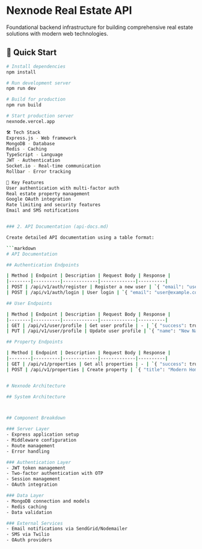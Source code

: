 # Nexnode Real Estate API

Foundational backend infrastructure for building comprehensive real estate solutions with modern web technologies.

## 🚀 Quick Start

```bash
# Install dependencies
npm install

# Run development server
npm run dev

# Build for production
npm run build

# Start production server
nexnode.vercel.app

🛠️ Tech Stack
Express.js - Web framework
MongoDB - Database
Redis - Caching
TypeScript - Language
JWT - Authentication
Socket.io - Real-time communication
Rollbar - Error tracking

🔑 Key Features
User authentication with multi-factor auth
Real estate property management
Google OAuth integration
Rate limiting and security features
Email and SMS notifications


### 2. API Documentation (api-docs.md)

Create detailed API documentation using a table format:

```markdown
# API Documentation

## Authentication Endpoints

| Method | Endpoint | Description | Request Body | Response |
|--------|----------|-------------|-------------|----------|
| POST | /api/v1/auth/register | Register a new user | `{ "email": "user@example.com", "password": "securepass" }` | `{ "success": true, "user": {...} }` |
| POST | /api/v1/auth/login | User login | `{ "email": "user@example.com", "password": "securepass" }` | `{ "success": true, "token": "jwt_token" }` |

## User Endpoints

| Method | Endpoint | Description | Request Body | Response |
|--------|----------|-------------|-------------|----------|
| GET | /api/v1/user/profile | Get user profile | - | `{ "success": true, "user": {...} }` |
| PUT | /api/v1/user/profile | Update user profile | `{ "name": "New Name" }` | `{ "success": true, "user": {...} }` |

## Property Endpoints

| Method | Endpoint | Description | Request Body | Response |
|--------|----------|-------------|-------------|----------|
| GET | /api/v1/properties | Get all properties | - | `{ "success": true, "properties": [...] }` |
| POST | /api/v1/properties | Create property | `{ "title": "Modern Home", "price": 350000 }` | `{ "success": true, "property": {...} }` |


# Nexnode Architecture

## System Architecture



## Component Breakdown

### Server Layer
- Express application setup
- Middleware configuration
- Route management
- Error handling

### Authentication Layer
- JWT token management
- Two-factor authentication with OTP
- Session management
- OAuth integration

### Data Layer
- MongoDB connection and models
- Redis caching
- Data validation

### External Services
- Email notifications via SendGrid/Nodemailer
- SMS via Twilio
- OAuth providers